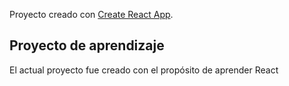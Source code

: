 Proyecto creado con [Create React App](https://github.com/facebook/create-react-app).

## Proyecto de aprendizaje

El actual proyecto fue creado con el propósito de aprender React
